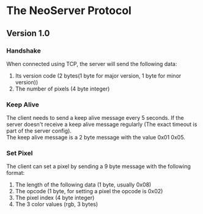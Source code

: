 ﻿# The NeoServer Protocol

## Version 1.0

### Handshake

When connected using TCP, the server will send the following data:

1. Its version code (2 bytes(1 byte for major version, 1 byte for minor version))
2. The number of pixels (4 byte integer)

### Keep Alive

The client needs to send a keep alive message every 5 seconds. If the server doesn't receive a keep alive message regularly (The exact timeout is part of the server config).<br>
The keep alive message is a 2 byte message with the value 0x01 0x05.

### Set Pixel

The client can set a pixel by sending a 9 byte message with the following format:

1. The length of the following data (1 byte, usually 0x08)
2. The opcode (1 byte, for setting a pixel the opcode is 0x02)
3. The pixel index (4 byte integer)
4. The 3 color values (rgb, 3 bytes)